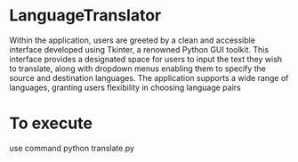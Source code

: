 # LanguageTranslator

Within the application, users are greeted by a clean and accessible interface developed using Tkinter, a renowned Python GUI toolkit. This interface provides a designated space for users to input the text they wish to translate, along with dropdown menus enabling them to specify the source and destination languages. The application supports a wide range of languages, granting users flexibility in choosing language pairs



# To execute
use command
python translate.py
